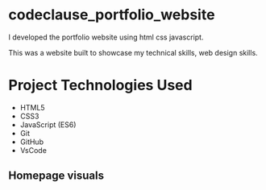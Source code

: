 # codeclause_portfolio_website
I developed the portfolio website using html css javascript.

This was a website built to showcase my technical skills, web design skills.
# Project Technologies Used
* HTML5
* CSS3
* JavaScript (ES6)
* Git
* GitHub
* VsCode


## Homepage visuals

<img src="/codeclause_portfolio_website
/ss1.png" alt="" title="">
